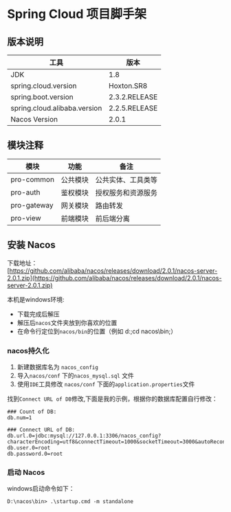 # Spring Cloud 项目脚手架

## 版本说明

| 工具 | 版本 |
| ---- | ---- |
| JDK| 1.8 |
| spring.cloud.version | Hoxton.SR8 |
| spring.boot.version | 2.3.2.RELEASE |
| spring.cloud.alibaba.version | 2.2.5.RELEASE |
| Nacos Version | 2.0.1 |

## 模块注释  

| 模块 | 功能 |备注 |
| ---- | ---- |---- |
| pro-common  | 公共模块 |公共实体、工具类等|
| pro-auth  | 鉴权模块 |授权服务和资源服务|
| pro-gateway  | 网关模块 |路由转发|
| pro-view  | 前端模块 |前后端分离|


## 安装 Nacos 

下载地址：  
[https://github.com/alibaba/nacos/releases/download/2.0.1/nacos-server-2.0.1.zip](https://github.com/alibaba/nacos/releases/download/2.0.1/nacos-server-2.0.1.zip)

本机是windows环境:  
- 下载完成后解压 
- 解压后`nacos`文件夹放到你喜欢的位置  
- 在命令行定位到`nacos/bin`的位置（例如 d:;cd nacos\bin;）

### nacos持久化  

1. 新建数据库名为 `nacos_config`  
2. 导入`nacos/conf` 下的`nacos_mysql.sql` 文件  
3. 使用`IDE`工具修改 `nacos/conf` 下面的`application.properties`文件  

找到`Connect URL of DB`修改,下面是我的示例，根据你的数据库配置自行修改：  

```properties
### Count of DB:
db.num=1

### Connect URL of DB:
db.url.0=jdbc:mysql://127.0.0.1:3306/nacos_config?characterEncoding=utf8&connectTimeout=1000&socketTimeout=3000&autoReconnect=true&useUnicode=true&useSSL=false&serverTimezone=UTC
db.user.0=root
db.password.0=root
```
### 启动 Nacos  

windows启动命令如下：  
```shell
D:\nacos\bin> .\startup.cmd -m standalone
```